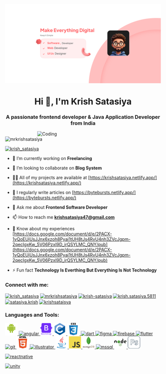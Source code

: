[![MasterHead](https://github.com/MrKrishSatasiya/MrKrishSatasiya/blob/main/Cover.png)](https://rishavchanda.io)
<h1 align="center">Hi 👋, I'm Krish Satasiya</h1>
<h3 align="center">A passionate frontend developer & Java Application Developer from India</h3>
<img align="right" alt="Coding" width="400" src="https://img.freepik.com/premium-vector/young-man-writing-code-desktop-computer-software-developer-work-programming_625536-3102.jpg"></img>

<p align="left"> <img src="https://komarev.com/ghpvc/?username=mrkrishsatasiya&label=Profile%20views&color=0e75b6&style=flat" alt="mrkrishsatasiya" /> </p>

<p align="left"> <a href="https://twitter.com/krish_satasiya" target="blank"><img src="https://img.shields.io/twitter/follow/krish_satasiya?logo=twitter&style=for-the-badge" alt="krish_satasiya" /></a> </p>

- 🔭 I’m currently working on **Freelancing**

- 👯 I’m looking to collaborate on **Blog System**

- 👨‍💻 All of my projects are available at [https://krishsatasiya.netlify.app/](https://krishsatasiya.netlify.app/)

- 📝 I regularly write articles on [https://bytebursts.netlify.app/](https://bytebursts.netlify.app/)

- 💬 Ask me about **Frontend Software Developer**

- 📫 How to reach me **krishsatasiya47@gmail.com**

- 📄 Know about my experiences [https://docs.google.com/document/d/e/2PACX-1vQoEUjUsJJnx6xzoh8Pyai1tUH8tJs4RvU4nh3ZVcJgpm-2qecIgxKw_5V06PzxI9D_irQSYLMC_QNY/pub](https://docs.google.com/document/d/e/2PACX-1vQoEUjUsJJnx6xzoh8Pyai1tUH8tJs4RvU4nh3ZVcJgpm-2qecIgxKw_5V06PzxI9D_irQSYLMC_QNY/pub)

- ⚡ Fun fact **Technology Is Everthing But Everything Is Not Technology**

<h3 align="left">Connect with me:</h3>
<p align="left">
<a href="https://twitter.com/krish_satasiya" target="blank"><img align="center" src="https://raw.githubusercontent.com/rahuldkjain/github-profile-readme-generator/master/src/images/icons/Social/twitter.svg" alt="krish_satasiya" height="30" width="40" /></a>
<a href="https://linkedin.com/in/mrkrishsatasiya" target="blank"><img align="center" src="https://raw.githubusercontent.com/rahuldkjain/github-profile-readme-generator/master/src/images/icons/Social/linked-in-alt.svg" alt="mrkrishsatasiya" height="30" width="40" /></a>
<a href="https://stackoverflow.com/users/krish-satasiya" target="blank"><img align="center" src="https://raw.githubusercontent.com/rahuldkjain/github-profile-readme-generator/master/src/images/icons/Social/stack-overflow.svg" alt="krish-satasiya" height="30" width="40" /></a>
<a href="https://fb.com/krish.satasiya.5811" target="blank"><img align="center" src="https://raw.githubusercontent.com/rahuldkjain/github-profile-readme-generator/master/src/images/icons/Social/facebook.svg" alt="krish.satasiya.5811" height="30" width="40" /></a>
<a href="https://instagram.com/satasiya.krish" target="blank"><img align="center" src="https://raw.githubusercontent.com/rahuldkjain/github-profile-readme-generator/master/src/images/icons/Social/instagram.svg" alt="satasiya.krish" height="30" width="40" /></a>
<a href="https://www.youtube.com/c/krishsataisya" target="blank"><img align="center" src="https://raw.githubusercontent.com/rahuldkjain/github-profile-readme-generator/master/src/images/icons/Social/youtube.svg" alt="krishsataisya" height="30" width="40" /></a>
</p>

<h3 align="left">Languages and Tools:</h3>
<p align="left"> <a href="https://developer.android.com" target="_blank" rel="noreferrer"> <img src="https://raw.githubusercontent.com/devicons/devicon/master/icons/android/android-original-wordmark.svg" alt="android" width="40" height="40"/> </a> <a href="https://angular.io" target="_blank" rel="noreferrer"> <img src="https://angular.io/assets/images/logos/angular/angular.svg" alt="angular" width="40" height="40"/> </a> <a href="https://getbootstrap.com" target="_blank" rel="noreferrer"> <img src="https://raw.githubusercontent.com/devicons/devicon/master/icons/bootstrap/bootstrap-plain-wordmark.svg" alt="bootstrap" width="40" height="40"/> </a> <a href="https://www.cprogramming.com/" target="_blank" rel="noreferrer"> <img src="https://raw.githubusercontent.com/devicons/devicon/master/icons/c/c-original.svg" alt="c" width="40" height="40"/> </a> <a href="https://www.w3schools.com/css/" target="_blank" rel="noreferrer"> <img src="https://raw.githubusercontent.com/devicons/devicon/master/icons/css3/css3-original-wordmark.svg" alt="css3" width="40" height="40"/> </a> <a href="https://dart.dev" target="_blank" rel="noreferrer"> <img src="https://www.vectorlogo.zone/logos/dartlang/dartlang-icon.svg" alt="dart" width="40" height="40"/> </a> <a href="https://www.figma.com/" target="_blank" rel="noreferrer"> <img src="https://www.vectorlogo.zone/logos/figma/figma-icon.svg" alt="figma" width="40" height="40"/> </a> <a href="https://firebase.google.com/" target="_blank" rel="noreferrer"> <img src="https://www.vectorlogo.zone/logos/firebase/firebase-icon.svg" alt="firebase" width="40" height="40"/> </a> <a href="https://flutter.dev" target="_blank" rel="noreferrer"> <img src="https://www.vectorlogo.zone/logos/flutterio/flutterio-icon.svg" alt="flutter" width="40" height="40"/> </a> <a href="https://git-scm.com/" target="_blank" rel="noreferrer"> <img src="https://www.vectorlogo.zone/logos/git-scm/git-scm-icon.svg" alt="git" width="40" height="40"/> </a> <a href="https://www.w3.org/html/" target="_blank" rel="noreferrer"> <img src="https://raw.githubusercontent.com/devicons/devicon/master/icons/html5/html5-original-wordmark.svg" alt="html5" width="40" height="40"/> </a> <a href="https://www.adobe.com/in/products/illustrator.html" target="_blank" rel="noreferrer"> <img src="https://www.vectorlogo.zone/logos/adobe_illustrator/adobe_illustrator-icon.svg" alt="illustrator" width="40" height="40"/> </a> <a href="https://www.java.com" target="_blank" rel="noreferrer"> <img src="https://raw.githubusercontent.com/devicons/devicon/master/icons/java/java-original.svg" alt="java" width="40" height="40"/> </a> <a href="https://developer.mozilla.org/en-US/docs/Web/JavaScript" target="_blank" rel="noreferrer"> <img src="https://raw.githubusercontent.com/devicons/devicon/master/icons/javascript/javascript-original.svg" alt="javascript" width="40" height="40"/> </a> <a href="https://www.mongodb.com/" target="_blank" rel="noreferrer"> <img src="https://raw.githubusercontent.com/devicons/devicon/master/icons/mongodb/mongodb-original-wordmark.svg" alt="mongodb" width="40" height="40"/> </a> <a href="https://www.microsoft.com/en-us/sql-server" target="_blank" rel="noreferrer"> <img src="https://www.svgrepo.com/show/303229/microsoft-sql-server-logo.svg" alt="mssql" width="40" height="40"/> </a> <a href="https://nodejs.org" target="_blank" rel="noreferrer"> <img src="https://raw.githubusercontent.com/devicons/devicon/master/icons/nodejs/nodejs-original-wordmark.svg" alt="nodejs" width="40" height="40"/> </a> <a href="https://www.photoshop.com/en" target="_blank" rel="noreferrer"> <img src="https://raw.githubusercontent.com/devicons/devicon/master/icons/photoshop/photoshop-line.svg" alt="photoshop" width="40" height="40"/> 

</a> <a href="https://reactnative.dev/" target="_blank" rel="noreferrer"> <img src="https://reactnative.dev/img/header_logo.svg" alt="reactnative" width="40" height="40"/> </a> 
  
  <a href="https://unity.com/" target="_blank" rel="noreferrer"> <img src="https://www.vectorlogo.zone/logos/unity3d/unity3d-icon.svg" alt="unity" width="40" height="40"/> </a>

  
  <a href="https://www.adobe.com/products/xd.html" target="_blank" rel="noreferrer"> </a> </p>
